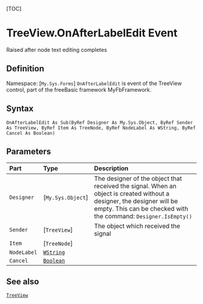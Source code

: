 [TOC]
# TreeView.OnAfterLabelEdit Event
Raised after node text editing completes
## Definition
Namespace: [`My.Sys.Forms`]
`OnAfterLabelEdit` is event of the TreeView control, part of the freeBasic framework MyFbFramework.
## Syntax
```freeBasic
OnAfterLabelEdit As Sub(ByRef Designer As My.Sys.Object, ByRef Sender As TreeView, ByRef Item As TreeNode, ByRef NodeLabel As WString, ByRef Cancel As Boolean)
```

## Parameters

|Part|Type|Description|
| :------------ | :------------ | :------------ |
|`Designer`|[`My.Sys.Object`]|The designer of the object that received the signal. When an object is created without a designer, the designer will be empty. This can be checked with the command: `Designer.IsEmpty()`|
|`Sender`|[`TreeView`]|The object which received the signal|
|`Item`|[`TreeNode`]||
|`NodeLabel`|[`WString`]("https://www.freebasic.net/wiki/KeyPgWString")||
|`Cancel`|[`Boolean`]("https://www.freebasic.net/wiki/KeyPgBoolean")||

## See also
[`TreeView`](TreeView.md)
